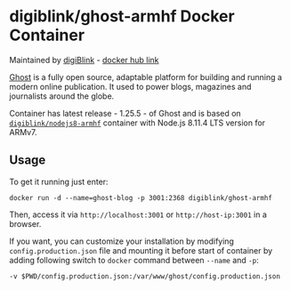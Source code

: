 # digiblink/ghost-armhf Docker Container

Maintained by [digiBlink](http://digiblink.eu) - [docker hub link](https://hub.docker.com/r/digiblink/ghost-armhf/)

[Ghost](https://ghost.org) is a fully open source, adaptable platform for building and running a modern online publication. It used to power blogs, magazines and journalists around the globe.

Container has latest release - 1.25.5 - of Ghost and is based on [`digiblink/nodejs8-armhf`](https://hub.docker.com/r/digiblink/nodejs8-armhf/) container with Node.js 8.11.4 LTS version for ARMv7.

## Usage

To get it running just enter:

`docker run -d --name=ghost-blog -p 3001:2368 digiblink/ghost-armhf`

Then, access it via `http://localhost:3001` or `http://host-ip:3001` in a browser.

If you want, you can customize your installation by modifying `config.production.json` file and mounting it before start of container by adding following switch to `docker` command between `--name` and `-p`:

`-v $PWD/config.production.json:/var/www/ghost/config.production.json`

